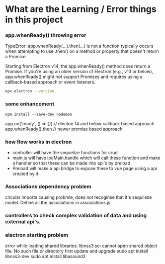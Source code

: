 # What are the Learning / Error things in this project

### app.whenReady() throwing error

TypeError: app.whenReady(...).then(...) is not a function typically occurs when attempting to use .then() on a method or property that doesn't return a Promise.

Starting from Electron v14, the app.whenReady() method does return a Promise. If you're using an older version of Electron (e.g., v13 or below), app.whenReady() might not support Promises and requires using a callback-based approach or event listeners.

```bash
npx electron --version
```

### some enhancement

```
npm install --save-dev nodemon
```

app.on('ready', () => {}) // electon 14 and below callback based approach
app.whenReady().then // newer promise based approach.

### how flow works in electron

- controller will have the sequelize functions for crud
- main.js will have ipcMain.handle which will call these function and make a handler so that these can be made into api's by preload
- Preload will make a api bridge to expose these to vue page using a api created by it.

### Associations dependency problem

circular imports causing probmle, does not recoginse that it's sequlieze model. Define all the associations in associations.js

### controllers to check complex validation of data and using external api's.

### electron starting problem
 error while loading shared libraries: libnss3.so: cannot open shared object file: No such file or directory
 first update and upgrade
sudo apt install libnss3-dev
sudo apt install libasound2